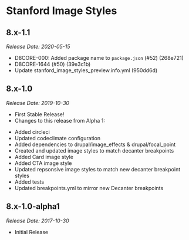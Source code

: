 # Stanford Image Styles

8.x-1.1
--------------------------------------------------------------------------------
_Release Date: 2020-05-15_

- D8CORE-000: Added package name to `package.json` (#52) (268e721)
- D8CORE-1644 (#50) (39e3c1b)
- Update stanford_image_styles_preview.info.yml (950dd6d)

8.x-1.0
--------------------------------------------------------------------------------
_Release Date: 2019-10-30_

- First Stable Release!
- Changes to this release from Alpha 1:
* Added circleci
* Updated codeclimate configuration
* Added dependencies to drupal/image_effects & drupal/focal_point
* Created and updated image styles to match decanter breakpoints
* Added Card image style
* Added CTA image style
* Updated repsonsive image styles to match new decanter breakpoint styles
* Added tests
* Updated breakpoints.yml to mirror new Decanter breakpoints


8.x-1.0-alpha1
--------------------------------------------------------------------------------  
_Release Date: 2017-10-30_

- Initial Release
